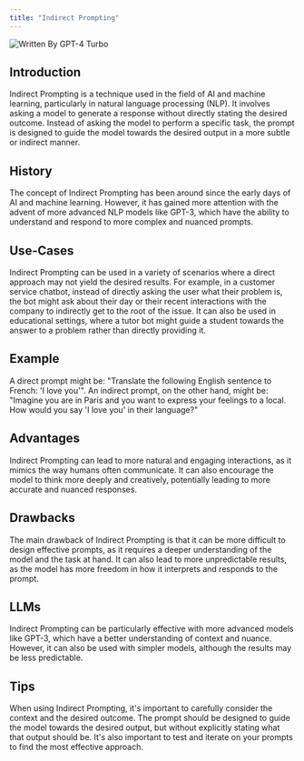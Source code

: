 ```yaml
---
title: "Indirect Prompting"
---
```


![Written By GPT-4 Turbo](https://img.shields.io/badge/Written%20By-GPT--4%20Turbo-5A5A5A?style=for-the-badge&logo=openai&logoColor=white)

## Introduction

Indirect Prompting is a technique used in the field of AI and machine learning, particularly in natural language processing (NLP). It involves asking a model to generate a response without directly stating the desired outcome. Instead of asking the model to perform a specific task, the prompt is designed to guide the model towards the desired output in a more subtle or indirect manner.

## History

The concept of Indirect Prompting has been around since the early days of AI and machine learning. However, it has gained more attention with the advent of more advanced NLP models like GPT-3, which have the ability to understand and respond to more complex and nuanced prompts.

## Use-Cases

Indirect Prompting can be used in a variety of scenarios where a direct approach may not yield the desired results. For example, in a customer service chatbot, instead of directly asking the user what their problem is, the bot might ask about their day or their recent interactions with the company to indirectly get to the root of the issue. It can also be used in educational settings, where a tutor bot might guide a student towards the answer to a problem rather than directly providing it.

## Example

A direct prompt might be: "Translate the following English sentence to French: 'I love you'". An indirect prompt, on the other hand, might be: "Imagine you are in Paris and you want to express your feelings to a local. How would you say 'I love you' in their language?"

## Advantages

Indirect Prompting can lead to more natural and engaging interactions, as it mimics the way humans often communicate. It can also encourage the model to think more deeply and creatively, potentially leading to more accurate and nuanced responses.

## Drawbacks

The main drawback of Indirect Prompting is that it can be more difficult to design effective prompts, as it requires a deeper understanding of the model and the task at hand. It can also lead to more unpredictable results, as the model has more freedom in how it interprets and responds to the prompt.

## LLMs

Indirect Prompting can be particularly effective with more advanced models like GPT-3, which have a better understanding of context and nuance. However, it can also be used with simpler models, although the results may be less predictable.

## Tips

When using Indirect Prompting, it's important to carefully consider the context and the desired outcome. The prompt should be designed to guide the model towards the desired output, but without explicitly stating what that output should be. It's also important to test and iterate on your prompts to find the most effective approach.